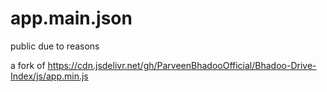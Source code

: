 # app.main.json
public due to reasons

a fork of https://cdn.jsdelivr.net/gh/ParveenBhadooOfficial/Bhadoo-Drive-Index/js/app.min.js

